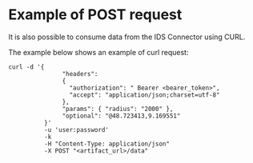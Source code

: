 # Example of POST request

It is also possible to consume data from the IDS Connector using CURL.

The example below shows an example of curl request:

```
curl -d '{ 
               "headers": 
               { 
                 "authorization": " Bearer <bearer_token>", 
                 "accept": "application/json;charset=utf-8" 
               }, 
               "params": { "radius": "2000" }, 
               "optional": "@48.723413,9.169551" 
          }' 
          -u 'user:password' 
          -k  
          -H "Content-Type: application/json" 
          -X POST "<artifact_url>/data"
```
